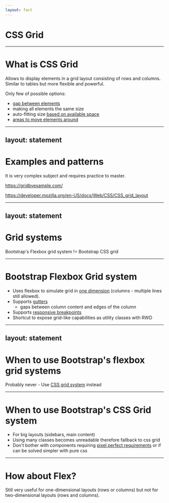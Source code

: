 ```yaml
---
layout: fact
---
```

# CSS Grid

---

# What is CSS Grid

Allows to display elements in a grid layout consisting of rows and columns. 
Similar to tables but more flexible and powerful.

Only few of possible options:
* [gap between elements](https://jsfiddle.net/rx13wzp2/2/)
* making all elements the same size
* auto-fitting size [based on available space]((https://gridbyexample.com/examples/example37/))
* [areas to move elements around](https://gridbyexample.com/examples/example11/) 


---
layout: statement
---
# Examples and patterns

It is very complex subject and requires practice to master.

https://gridbyexample.com/

https://developer.mozilla.org/en-US/docs/Web/CSS/CSS_grid_layout


---
layout: statement
---
# Grid systems

Bootstrap's Flexbox grid system != Bootstrap CSS grid 

---

# Bootstrap Flexbox Grid system

* Uses flexbox to simulate grid in [one dimension](https://getbootstrap.com/docs/5.3/layout/grid/) (columns - multiple lines still allowed).
* Supports [gutters](https://getbootstrap.com/docs/5.3/layout/gutters/) 
  * gaps between column content and edges of the column
* Supports [responsive breakpoints](https://getbootstrap.com/docs/5.3/layout/breakpoints/)
* Shortcut to expose grid-like capabilities as utility classes with RWD


---
layout: statement
---

# When to use Bootstrap's flexbox grid systems

Probably never - Use [CSS grid system](https://getbootstrap.com/docs/5.3/layout/css-grid/) instead

--- 

# When to use Bootstrap's CSS Grid system

* For big layouts (sidebars, main content)
* Using many classes becomes unreadable therefore fallback to css grid
* Don't bother with components requiring [pixel perfect requirements](https://getbootstrap.com/docs/5.3/forms/input-group/) or if can be solved simpler with pure css

---

# How about Flex?

Still very useful for one-dimensional layouts (rows or columns) but not for two-dimensional layouts (rows and columns).
